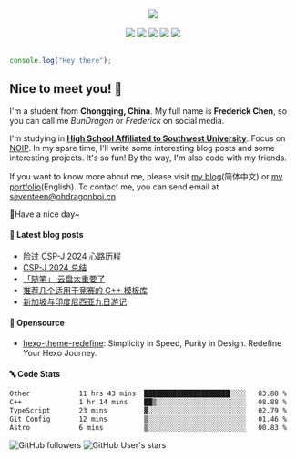 <div align="center">
  <img src="https://profile-counter.glitch.me/FrederickAsYou/count.svg"/>
  <br />
  <br />
  <a href="https://twitter.com/FrederickAsYou"><img src="https://img.shields.io/badge/X(Twitter)-%40FrederickAsYou-black?logo=X"></img></a>
  <a href="https://www.youtube.com/@justcodelife17"><img src="https://img.shields.io/badge/Youtube-%40justcodelife17-red?logo=Youtube"></img></a>
  <a href="https://www.facebook.com/FrederickAsYou"><img src="https://img.shields.io/badge/Facebook-%40FrederickAsYou-blue?logo=facebook"></img></a>
  <a href="https://fairy.id/@bundragon"><img src="https://img.shields.io/badge/Mastodon-%40bundragon%40fairy.id-purple?logo=mastodon&logoColor=white"></a>
  <a href="https://blog.ohdragonboi.cn"><img src="https://img.shields.io/badge/New%20Blog-blog.ohdragonboi.cn-green?logo=blogger&logoColor=white"></a>
  </img></a>
</div>

<br />

```js
console.log("Hey there");
```

## Nice to meet you! :wave:

I'm a student from **Chongqing, China**. My full name is **Frederick Chen**, so you can call me *BunDragon* or *Frederick* on social media.

I'm studying in [**High School Affiliated to Southwest University**](http://xndxfz.swu.edu.cn/). Focus on [NOIP](https://zh.wikipedia.org/wiki/全国青少年信息学奥林匹克联赛). In my spare time, I'll write some interesting blog posts and some interesting projects. It's so fun! By the way, I'm also code with my friends.

If you want to know more about me, please visit [my blog](https://www.setbun.com)(简体中文) or [my portfolio](https://frederication.work)(English). To contact me, you can send email at [seventeen@ohdragonboi.cn](mailto:seventeen@ohdragonboi.cn)

:balloon:Have a nice day~

#### :book: Latest blog posts

<!-- BLOG-POST-LIST:START -->
- [险过 CSP-J 2024 心路历程](https://blog.setbun.com/p/20241005.html)
- [CSP-J 2024 总结](https://blog.setbun.com/p/20240921.html)
- [「随笔」 云盘太重要了](https://blog.setbun.com/p/20240828.html)
- [推荐几个适用于竞赛的 C++ 模板库](https://blog.setbun.com/p/20240820.html)
- [新加坡与印度尼西亚九日游记](https://blog.setbun.com/p/20240819.html)
<!-- BLOG-POST-LIST:END -->

#### :hammer: Opensource

- [hexo-theme-redefine](https://github.com/EvanNotFound/hexo-theme-redefine): Simplicity in Speed, Purity in Design. Redefine Your Hexo Journey.

#### :abc: Code Stats

<!--START_SECTION:waka-->

```txt
Other            11 hrs 43 mins  █████████████████████░░░░   83.88 %
C++              1 hr 14 mins    ██▒░░░░░░░░░░░░░░░░░░░░░░   08.88 %
TypeScript       23 mins         ▓░░░░░░░░░░░░░░░░░░░░░░░░   02.79 %
Git Config       12 mins         ▒░░░░░░░░░░░░░░░░░░░░░░░░   01.46 %
Astro            6 mins          ▒░░░░░░░░░░░░░░░░░░░░░░░░   00.83 %
```

<!--END_SECTION:waka-->

![GitHub followers](https://img.shields.io/github/followers/toothlesshavebun)
![GitHub User's stars](https://img.shields.io/github/stars/toothlesshavebun)
